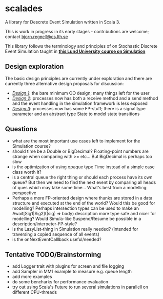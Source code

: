 # scalades
A library for Descrete Event Simulation written in Scala 3.

This is work in progress in its early stages - contributions are welcome; contact bjorn.regnell@cs.lth.se 

This library follows the terminology and principles of on Stochastic Discrete Event Simulation taught in [**this Lund University course on Simulation**](https://www.eit.lth.se/index.php?ciuid=1298&coursepage=9535)  

## Design exploration

The basic design principles are currently under exploration and there are currently three alternative design proposals for discussion:

* [*Design 1*](https://github.com/lunduniversity/scalades/tree/main/design1/src/main/scala/scalades): the bare minimum OO design; many things left for the user
* [*Design 2*](https://github.com/lunduniversity/scalades/tree/main/design2/src/main/scala/scalades): processes now has both a receive method and a send method and the event handling in the simulation framework is less exposed
* [*Design 3*](https://github.com/lunduniversity/scalades/tree/main/design3/src/main/scala/scalades): processes now has some FP-stuff; there is a signal type parameter and an abstract type State to model state transitions


## Questions

* what are the most important use cases left to implement for the Simulation course?
* should time be a Double or BigDecimal? Floating-point numbers are strange when comparing with >= etc... But BigDecimal is perhaps too slow
* is the optimization of using opaque type Time instead of a simple case class worth it?
* is a central queue the right thing or should each process have its own queue? But then we need to find the next event by comparing all heads of ques which may take some time...  What's best from a modelling perspective
* Perhaps a more FP-oriented design where thunks are stored in a data structure and executed at the end of the world? Would this be good for modelling? Perhaps intersection types can be used to make an Await[Sig1|Sig2]((sig) => body) description more type safe and nicer for modelling? Would Simula-like Suspend/Resume be possible in a description/interpeter-FP-style?
* is the LazyList-thing in Simulation really needed? (intended for traversing a copied sequence of all events)
* is the onNextEventCalllback useful/needed?

## Tentative TODO/Brainstorming

* add Logger trait with plugins for screen and file logging
* add Sampler in MM1 example to measure e.g. queue length
* add more examples
* do some bencharks for performance evaluation
* try out using Scala's Future to run several simulations in parallell on different CPU-threads
